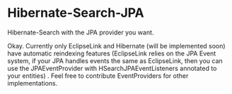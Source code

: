Hibernate-Search-JPA
====================

Hibernate-Search with the JPA provider you want.


Okay. Currently only EclipseLink and Hibernate (will be implemented soon) have automatic reindexing features (EclipseLink relies on the JPA Event system, if your JPA handles events the same as EclipseLink, then you can use the JPAEventProvider with HSearchJPAEventListeners annotated to your entities) . Feel free to contribute EventProviders for other implementations.

